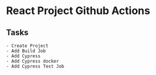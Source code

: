 # React Project Github Actions


## Tasks
    - Create Project
    - Add Build Job
    - Add Cypress
    - Add Cypress docker
    - Add Cypress Test Job
    